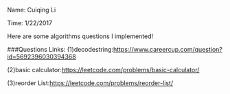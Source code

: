 Name: Cuiqing Li

Time: 1/22/2017

Here are some algorithms questions I implemented!  

###Questions Links:
(1)decodestring:https://www.careercup.com/question?id=5692396030394368

(2)basic calculator:https://leetcode.com/problems/basic-calculator/

(3)reorder List:https://leetcode.com/problems/reorder-list/
